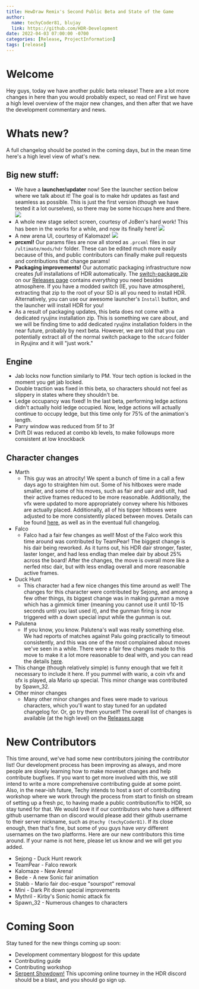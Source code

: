 ```yaml
---
title: HewDraw Remix's Second Public Beta and State of the Game
author:
  name: techyCoder81, blujay
  link: https://github.com/HDR-Development
date: 2022-04-03 07:00:00 -0700
categories: [Release, ProjectInformation]
tags: [release]
---
```


# Welcome

Hey guys, today we have another public beta release! There are a lot more changes in here than you would probably expect, so read on! First we have a high level overview of the major new changes, and then after that we have the development commentary and news.

# Whats new?
A full changelog should be posted in the coming days, but in the mean time here's a high level view of what's new.

## Big new stuff:
* We have a **launcher/updater** now! See the launcher section below where we talk about it! The goal is to make hdr updates as fast and seamless as possible. This is just the first version (though we have tested it a lot ourselves), so there may be some hiccups here and there. ![](https://cdn.discordapp.com/attachments/950979381654855701/960194166523052063/2022040308081300-0E7DF678130F4F0FA2C88AE72B47AFDF.jpg)
* A whole new stage select screen, courtesy of JoBen's hard work! This has been in the works for a while, and now its finally here! ![](https://cdn.discordapp.com/attachments/950979381654855701/960104035980038184/2022040303495500-0E7DF678130F4F0FA2C88AE72B47AFDF.jpg)
* A new arena UI, courtesy of Kalomaze! ![](https://cdn.discordapp.com/attachments/950977159088975883/959936310506819604/2022040216542100-0E7DF678130F4F0FA2C88AE72B47AFDF.jpg)
* **prcxml!** Our params files are now all stored as `.prcxml` files in our `/ultimate/mods/hdr` folder. These can be edited much more easily because of this, and public contributors can finally make pull requests and contributions that change params!
* **Packaging improvements!** Our automatic packaging infrastructure now creates *full* installations of HDR automatically. The [switch-package.zip](https://github.com/HDR-Development/HDR-Releases/releases/download/v0.5.12/switch-package.zip) on our [Releases page](https://github.com/HDR-Development/HDR-Releases/releases) contains *everything* you need besides atmosphere. If you have a modded switch (IE, you have atmosphere), extracting that zip to the root of your SD is all you need to install HDR. Alternatively, you can use our awesome launcher's `Install` button, and the launcher will install HDR for you!
* As a result of packaging updates, this beta does not come with a dedicated ryujinx installation zip. This is something we care about, and we will be finding time to add dedicated ryujinx installation folders in the near future, probably by next beta. However, we are told that you can potentially extract all of the normal switch package to the `sdcard` folder in Ryujinx and it will "just work."


## Engine
* Jab locks now function similarly to PM. Your tech option is locked in the moment you get jab locked.
* Double traction was fixed in this beta, so characters should not feel as slippery in states where they shouldn't be.
* Ledge occupancy was fixed! In the last beta, performing ledge actions didn't actually hold ledge occupied. Now, ledge actions will actually continue to occupy ledge, but this time only for 75% of the animation's length.
* Parry window was reduced from 5f to 3f
* Drift DI was reduced at combo kb levels, to make followups more consistent at low knockback

## Character changes
* Marth
    * This guy was an atrocity! We spent a bunch of time in a call a few days ago to straighten him out. Some of his hitboxes were made smaller, and some of his moves, such as fair and uair and utilt, had their active frames reduced to be more reasonable. Additionally, the vfx were updated to more appropriately convey where his hitboxes are actually placed. Additionally, all of his tipper hitboxes were adjusted to be more consistently placed between moves. Details can be found [here](https://github.com/HDR-Development/HewDraw-Remix/pull/420), as well as in the eventual full changelog.
* Falco
    * Falco had a fair few changes as well! Most of the Falco work this time around was contributed by TeamPear! The biggest change is his dair being reworked. As it turns out, his HDR dair stronger, faster, laster longer, and had less endlag than melee dair by about 25% across the board! After the changes, the move is overall more like a nerfed ntsc dair, but with less endlag overall and more reasonable active frames.
* Duck Hunt
    * This character had a few nice changes this time around as well! The changes for this character were contributed by Sejong, and among a few other things, its biggest change was in making gunman a move which has a gimmick timer (meaning you cannot use it until 10-15 seconds until you last used it), and the gunman firing is now triggered with a down special input while the gunman is out.
* Palutena
    * If you know, you know. Palutena's wall was really something else. We had reports of matches against Palu going practically to timeout consistently, and this was one of the most complained about moves we've seen in a while. There were a fair few changes made to this move to make it a lot more reasonable to deal with, and you can read the details [here](https://github.com/HDR-Development/HewDraw-Remix/issues/309).
* This change (though relatively simple) is funny enough that we felt it necessary to include it here. If you pummel with wario, a coin vfx and sfx is played, ala Mario up special. This minor change was contributed by Spawn_32.
* Other minor changes
    * Many other minor changes and fixes were made to various characters, which you'll want to stay tuned for an updated changelog for. Or, go try them yourself! The overall list of changes is available (at the high level) on the [Releases page](https://github.com/HDR-Development/HDR-Releases/releases)


# New Contributors
This time around, we've had some new contributors joining the contributor list! Our development process has been improving as always, and more people are slowly learning how to make moveset changes and help contribute bugfixes. If you want to get more involved with this, we still intend to write a more comprehensive contributing guide at some point. Also, in the near-ish future, Techy intends to host a sort of contributing workshop where we work through the process from start to finish on stream of setting up a fresh pc, to having made a public contribution/fix to HDR, so stay tuned for that.
We would love it if our contributors who have a different github username than on discord would please add their github username to their server nickname, such as `@techy (techyCoder81)`. If its close enough, then that's fine, but some of you guys have *very* different usernames on the two platforms. Here are our new contributors this time around. If your name is not here, please let us know and we will get you added.
* Sejong - Duck Hunt rework
* TeamPear - Falco rework
* Kalomaze - New Arena!
* Bede - A new Sonic fair animation
* Stabb - Mario fair doc-esque "sourspot" removal
* Mini - Dark Pit down special improvements
* Mythril - Kirby's Sonic homic attack fix
* Spawn_32 - Numerous changes to characters

# Coming Soon
Stay tuned for the new things coming up soon:
* Development commentary blogpost for this update
* Contributing guide
* Contributing workshop
* [Serpent Showdown!](https://twitter.com/HewDrawRemix/status/1510267811137957896) This upcoming online tourney in the HDR discord should be a blast, and you should go sign up.
